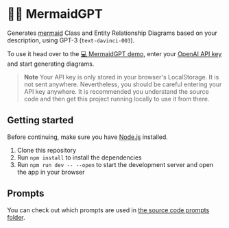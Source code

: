 # 🧜‍♀️ MermaidGPT 

Generates [mermaid](https://mermaid.js.org/) Class and Entity Relationship Diagrams based on your description, using GPT-3 (`text-davinci-003`).

To use it head over to the [💻 MermaidGPT demo](https://luttje.github.io/mermaid-gpt/), enter your [OpenAI API key](https://platform.openai.com/account/api-keys) and start generating diagrams. 

> **Note** Your API key is only stored in your browser's LocalStorage. It is not sent anywhere. Nevertheless, you should be careful entering your API key anywhere. It is recommended you understand the source code and then get this project running locally to use it from there.

## Getting started

Before continuing, make sure you have [Node.js](https://nodejs.org/en/) installed.

1. Clone this repository
2. Run `npm install` to install the dependencies
3. Run `npm run dev -- --open` to start the development server and open the app in your browser

## Prompts

You can check out which prompts are used in [the source code prompts folder](https://github.com/luttje/mermaid-gpt/tree/main/src/lib/prompts).